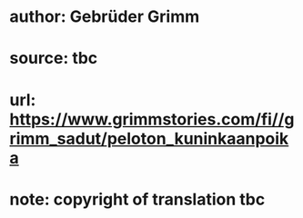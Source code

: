 # author: Gebrüder Grimm
# source: tbc
# url: https://www.grimmstories.com/fi//grimm_sadut/peloton_kuninkaanpoika
# note: copyright of translation tbc


